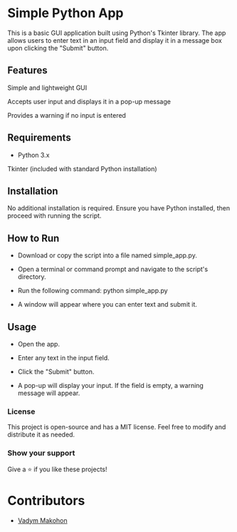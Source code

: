 # Simple Python App

This is a basic GUI application built using Python's Tkinter library. The app allows users to enter text in an input field and display it in a message box upon clicking the "Submit" button.

## Features

Simple and lightweight GUI

Accepts user input and displays it in a pop-up message

Provides a warning if no input is entered

## Requirements

- Python 3.x

Tkinter (included with standard Python installation)

## Installation

No additional installation is required. Ensure you have Python installed, then proceed with running the script.

## How to Run

- Download or copy the script into a file named simple_app.py.

- Open a terminal or command prompt and navigate to the script's directory.

- Run the following command: python simple_app.py

- A window will appear where you can enter text and submit it.

## Usage

- Open the app.

- Enter any text in the input field.

- Click the "Submit" button.

- A pop-up will display your input. If the field is empty, a warning message will appear.

### License

This project is open-source and has a MIT license. Feel free to modify and distribute it as needed.

### Show your support

Give a ⭐ if you like these projects!

# Contributors

- [Vadym Makohon](https://github.com/VadymMakohon)
